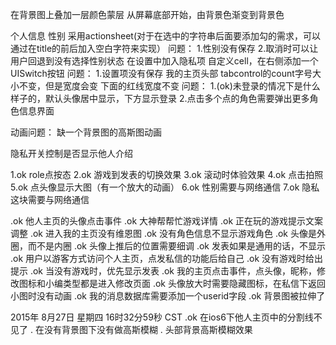 在背景图上叠加一层颜色蒙层
从屏幕底部开始，由背景色渐变到背景色

个人信息
	性别
		采用actionsheet(对于在选中的字符串后面要添加勾的需求，可以通过在title的前后加入空白字符来实现）
		问题：
			1.性别没有保存
			2.取消时可以让用户回退到没有选择性别状态
	在设置中加入隐私项
		自定义cell，在右侧添加一个UISwitch按钮
		问题：
			1.设置项没有保存
	我的主页头部
		tabcontrol的count字号大小不变，但是宽度会变
		下面的红线宽度不变
		问题：
			1.(ok)未登录的情况下是什么样子的，默认头像居中显示，下方显示登录
			2.点击多个点的角色需要弹出更多角色信息界面

动画问题：
	缺一个背景图的高斯图动画

隐私开关控制是否显示他人介绍



1.ok role点按态
2.ok 游戏到发表的切换效果
3.ok 滚动时体验效果
4.ok 点击拍照
5.ok 点头像显示大图（有一个放大的动画）
6.ok 性别需要与网络通信
7.ok 隐私这块需要与网络通信

.ok 他人主页的头像点击事件
.ok 大神帮帮忙游戏详情
.ok 正在玩的游戏提示文案调整
.ok 进入我的主页没有维恩图
.ok 没有角色信息不显示游戏角色
.ok 头像是外圈，而不是内圈
.ok 头像上推后的位置需要细调
.ok 发表如果是通用的话，不显示
.ok 用户以游客方式访问个人主页，点发私信的功能后给自己
.ok 没有游戏时给出提示
.ok 当没有游戏时，优先显示发表
.ok 我的主页点击事件，点头像，昵称，修改图标和小编类型都是进入修改页面
.ok 头像放大时需要隐藏图标，在私信下返回小图时没有动画
.ok 我的消息数据库需要添加一个userid字段
.ok 背景图被拉伸了


2015年 8月27日 星期四 16时32分59秒 CST
.ok 在ios6下他人主页中的分割线不见了
. 在没有背景图下没有做高斯模糊
. 头部背景高斯模糊效果

